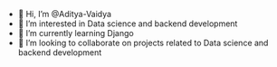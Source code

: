 - 👋 Hi, I’m @Aditya-Vaidya
- 👀 I’m interested in Data science and backend development
- 🌱 I’m currently learning Django
- 💞️ I’m looking to collaborate on projects related to Data science and backend development


<!---
Aditya-Vaidya/Aditya-Vaidya is a ✨ special ✨ repository because its `README.md` (this file) appears on your GitHub profile.
You can click the Preview link to take a look at your changes.
--->
